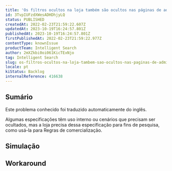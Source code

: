 ```yaml
---
title: 'Os filtros ocultos na loja também são ocultos nas páginas de administração do Intelligent Search'
id: 3TvpIUFzdXWesADHDhjyLQ
status: PUBLISHED
createdAt: 2022-02-23T21:59:22.607Z
updatedAt: 2023-10-19T16:24:57.801Z
publishedAt: 2023-10-19T16:24:57.801Z
firstPublishedAt: 2022-02-23T21:59:22.977Z
contentType: knownIssue
productTeam: Intelligent Search
author: 2mXZkbi0oi061KicTExNjo
tag: Intelligent Search
slug: os-filtros-ocultos-na-loja-tambem-sao-ocultos-nas-paginas-de-administracao-do-intelligent-search
locale: pt
kiStatus: Backlog
internalReference: 416638
---
```


## Sumário

<div class="alert alert-info">
  <p>Este problema conhecido foi traduzido automaticamente do inglês.</p>
</div>


Algumas especificações têm uso interno ou cenários que precisam ser ocultados, mas a loja precisa dessa especificação para fins de pesquisa, como usá-la para Regras de comercialização.

## Simulação



## Workaround



